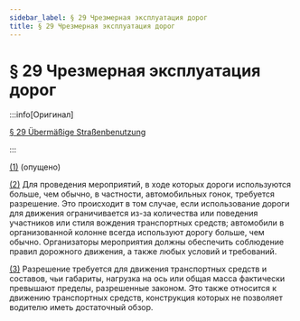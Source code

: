 ```yaml
---
sidebar_label: § 29 Чрезмерная эксплуатация дорог
title: § 29 Чрезмерная эксплуатация дорог
---
```


<VerifiedTranslationIcon />

# § 29 Чрезмерная эксплуатация дорог

:::info[Оригинал]

[§ 29 Übermäßige Straßenbenutzung](https://www.gesetze-im-internet.de/stvo_2013/__29.html)

:::


<span id="1">[(1)](#1)</span> (опущено)


<span id="2">[(2)](#2)</span> Для проведения мероприятий, в ходе которых дороги используются больше, чем обычно, в
частности, автомобильных гонок, требуется разрешение. Это происходит в том случае, если
использование дороги для движения ограничивается из-за количества или поведения участников или стиля
вождения транспортных средств; автомобили в организованной колонне всегда используют дорогу больше, чем
обычно. Организаторы мероприятия должны обеспечить соблюдение правил дорожного
движения, а также любых условий и требований.


<span id="3">[(3)](#3)</span> Разрешение требуется для движения транспортных средств и составов, чьи габариты, нагрузка на
ось или общая масса фактически превышают пределы, разрешенные законом. Это также относится к
движению транспортных средств, конструкция которых не позволяет водителю иметь достаточный
обзор.
